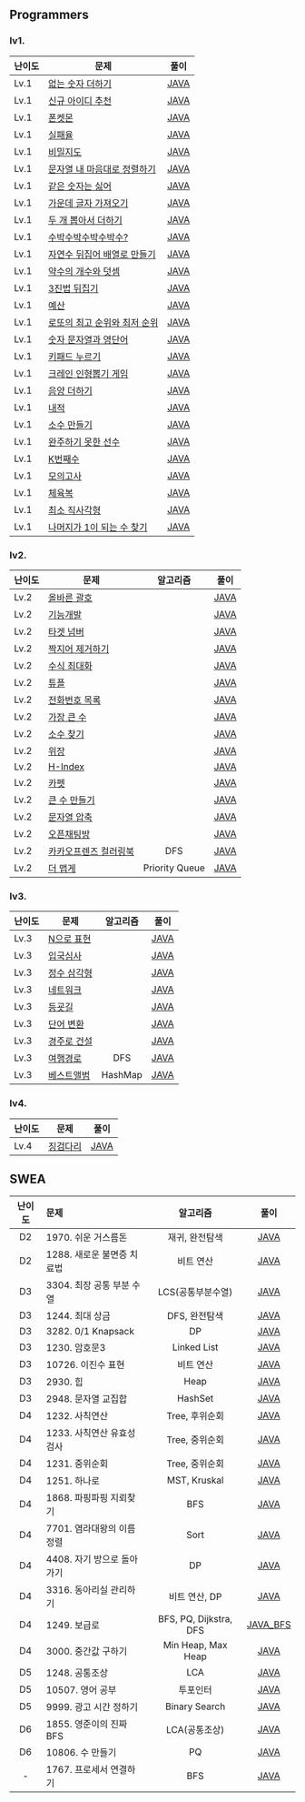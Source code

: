 ## Programmers
### lv1.
|난이도|문제|풀이|
|---|---|---|
|Lv.1|[없는 숫자 더하기](https://programmers.co.kr/learn/courses/30/lessons/86051)|[JAVA](https://github.com/Seoha-Yoon/algorithm/blob/main/programmers/lv1/없는숫자더하기.java)|
|Lv.1|[신규 아이디 추천](https://programmers.co.kr/learn/courses/30/lessons/72410)|[JAVA](https://github.com/Seoha-Yoon/algorithm/blob/main/programmers/lv1/신규아이디추천.java)|
|Lv.1|[폰켓몬](https://programmers.co.kr/learn/courses/30/lessons/1845)|[JAVA](https://github.com/Seoha-Yoon/algorithm/blob/main/programmers/lv1/폰켓몬.java)|
|Lv.1|[실패율](https://programmers.co.kr/learn/courses/30/lessons/42889)|[JAVA](https://github.com/Seoha-Yoon/algorithm/blob/main/programmers/lv1/실패율.java)|
|Lv.1|[비밀지도](https://programmers.co.kr/learn/courses/30/lessons/17681)|[JAVA](https://github.com/Seoha-Yoon/algorithm/blob/main/programmers/lv1/비밀지도.java)|
|Lv.1|[문자열 내 마음대로 정렬하기](https://programmers.co.kr/learn/courses/30/lessons/12915)|[JAVA](https://github.com/Seoha-Yoon/algorithm/blob/main/programmers/lv1/문자열내마음대로정렬하기.java)|
|Lv.1|[같은 숫자는 싫어](https://programmers.co.kr/learn/courses/30/lessons/12906)|[JAVA](https://github.com/Seoha-Yoon/algorithm/blob/main/programmers/lv1/같은숫자는싫어.java)|
|Lv.1|[가운데 글자 가져오기](https://programmers.co.kr/learn/courses/30/lessons/12903)|[JAVA](https://github.com/Seoha-Yoon/algorithm/blob/main/programmers/lv1/가운데글자가져오기.java)|
|Lv.1|[두 개 뽑아서 더하기](https://programmers.co.kr/learn/courses/30/lessons/68644)|[JAVA](https://github.com/Seoha-Yoon/algorithm/blob/main/programmers/lv1/두개뽑아서더하기.java)|
|Lv.1|[수박수박수박수박수?](https://programmers.co.kr/learn/courses/30/lessons/12922)|[JAVA](https://github.com/Seoha-Yoon/algorithm/blob/main/programmers/lv1/수박수.java)|
|Lv.1|[자연수 뒤집어 배열로 만들기](https://programmers.co.kr/learn/courses/30/lessons/12932)|[JAVA](https://github.com/Seoha-Yoon/algorithm/blob/main/programmers/lv1/자연수뒤집어배열로만들기.java)|
|Lv.1|[약수의 개수와 덧셈](https://programmers.co.kr/learn/courses/30/lessons/77884)|[JAVA](https://github.com/Seoha-Yoon/algorithm/blob/main/programmers/lv1/약수의개수와덧셈.java)|
|Lv.1|[3진법 뒤집기](https://programmers.co.kr/learn/courses/30/lessons/68935)|[JAVA](https://github.com/Seoha-Yoon/algorithm/blob/main/programmers/lv1/삼진법뒤집기.java)|
|Lv.1|[예산](https://programmers.co.kr/learn/courses/30/lessons/12982)|[JAVA](https://github.com/Seoha-Yoon/algorithm/blob/main/programmers/lv1/예산.java)|
|Lv.1|[로또의 최고 순위와 최저 순위](https://programmers.co.kr/learn/courses/30/lessons/77484)|[JAVA](https://github.com/Seoha-Yoon/algorithm/blob/main/programmers/lv1/로또의최고순위와최저순위.java)|
|Lv.1|[숫자 문자열과 영단어](https://programmers.co.kr/learn/courses/30/lessons/81301)|[JAVA](https://github.com/Seoha-Yoon/algorithm/blob/main/programmers/lv1/숫자문자열과영단어.java)|
|Lv.1|[키패드 누르기](https://programmers.co.kr/learn/courses/30/lessons/67256)|[JAVA](https://github.com/Seoha-Yoon/algorithm/blob/main/programmers/lv1/키패드누르기.java)|
|Lv.1|[크레인 인형뽑기 게임](https://programmers.co.kr/learn/courses/30/lessons/64061)|[JAVA](https://github.com/Seoha-Yoon/algorithm/blob/main/programmers/lv1/크레인인형뽑기게임.java)|
|Lv.1|[음양 더하기](https://programmers.co.kr/learn/courses/30/lessons/76501)|[JAVA](https://github.com/Seoha-Yoon/algorithm/blob/main/programmers/lv1/음양더하기.java)|
|Lv.1|[내적](https://programmers.co.kr/learn/courses/30/lessons/70128)|[JAVA](https://github.com/Seoha-Yoon/algorithm/blob/main/programmers/lv1/내적.java)|
|Lv.1|[소수 만들기](https://programmers.co.kr/learn/courses/30/lessons/12977)|[JAVA](https://github.com/Seoha-Yoon/algorithm/blob/main/programmers/lv1/소수만들기.java)|
|Lv.1|[완주하기 못한 선수](https://programmers.co.kr/learn/courses/30/lessons/42576)|[JAVA](https://github.com/Seoha-Yoon/algorithm/blob/main/programmers/lv1/완주하지못한선수.java)|
|Lv.1|[K번째수](https://programmers.co.kr/learn/courses/30/lessons/42748)|[JAVA](https://github.com/Seoha-Yoon/algorithm/blob/main/programmers/lv1/K번째수.java)|
|Lv.1|[모의고사](https://programmers.co.kr/learn/courses/30/lessons/42840)|[JAVA](https://github.com/Seoha-Yoon/algorithm/blob/main/programmers/lv1/모의고사.java)|
|Lv.1|[체육복](https://programmers.co.kr/learn/courses/30/lessons/42862)|[JAVA](https://github.com/Seoha-Yoon/algorithm/blob/main/programmers/lv1/체육복.java)|
|Lv.1|[최소 직사각형](https://programmers.co.kr/learn/courses/30/lessons/86491)|[JAVA](https://github.com/Seoha-Yoon/algorithm/blob/main/programmers/lv1/최소직사각형.java)|
|Lv.1|[나머지가 1이 되는 수 찾기](https://programmers.co.kr/learn/courses/30/lessons/87389)|[JAVA](https://github.com/Seoha-Yoon/algorithm/blob/main/programmers/lv1/나머지가1이되는수.java)|

### lv2.
|난이도|문제|알고리즘|풀이|
|---|---|:---:|---|
|Lv.2|[올바른 괄호](https://programmers.co.kr/learn/courses/30/lessons/12909)||[JAVA](https://github.com/Seoha-Yoon/algorithm/blob/main/programmers/lv2/올바른괄호.java)|
|Lv.2|[기능개발](https://programmers.co.kr/learn/courses/30/lessons/42586)||[JAVA](https://github.com/Seoha-Yoon/algorithm/blob/main/programmers/lv2/기능개발.java)|
|Lv.2|[타겟 넘버](https://programmers.co.kr/learn/courses/30/lessons/43165)||[JAVA](https://github.com/Seoha-Yoon/algorithm/blob/main/programmers/lv2/타겟넘버.java)|
|Lv.2|[짝지어 제거하기](https://programmers.co.kr/learn/courses/30/lessons/12973)||[JAVA](https://github.com/Seoha-Yoon/algorithm/blob/main/programmers/lv2/짝지어제거하기.java)|
|Lv.2|[수식 최대화](https://programmers.co.kr/learn/courses/30/lessons/67257)||[JAVA](https://github.com/Seoha-Yoon/algorithm/blob/main/programmers/lv2/수식최대화.java)|
|Lv.2|[튜플](https://programmers.co.kr/learn/courses/30/lessons/64065)||[JAVA](https://github.com/Seoha-Yoon/algorithm/blob/main/programmers/lv2/튜플.java)|
|Lv.2|[전화번호 목록](https://programmers.co.kr/learn/courses/30/lessons/42577)||[JAVA](https://github.com/Seoha-Yoon/algorithm/blob/main/programmers/lv2/전화번호목록.java)|
|Lv.2|[가장 큰 수](https://programmers.co.kr/learn/courses/30/lessons/42746)||[JAVA](https://github.com/Seoha-Yoon/algorithm/blob/main/programmers/lv2/가장큰수.java)|
|Lv.2|[소수 찾기](https://programmers.co.kr/learn/courses/30/lessons/42839)||[JAVA](https://github.com/Seoha-Yoon/algorithm/blob/main/programmers/lv2/소수찾기.java)|
|Lv.2|[위장](https://programmers.co.kr/learn/courses/30/lessons/42578)||[JAVA](https://github.com/Seoha-Yoon/algorithm/blob/main/programmers/lv2/위장.java)|
|Lv.2|[H-Index](https://programmers.co.kr/learn/courses/30/lessons/42747)||[JAVA](https://github.com/Seoha-Yoon/algorithm/blob/main/programmers/lv2/H_Index.java)|
|Lv.2|[카펫](https://programmers.co.kr/learn/courses/30/lessons/42842)||[JAVA](https://github.com/Seoha-Yoon/algorithm/blob/main/programmers/lv2/카펫.java)|
|Lv.2|[큰 수 만들기](https://programmers.co.kr/learn/courses/30/lessons/42883)||[JAVA](https://github.com/Seoha-Yoon/algorithm/blob/main/programmers/lv2/큰수만들기.java)|
|Lv.2|[문자열 압축](https://programmers.co.kr/learn/courses/30/lessons/60057)||[JAVA](https://github.com/Seoha-Yoon/algorithm/blob/main/programmers/lv2/문자열압축.java)|
|Lv.2|[오픈채팅방](https://programmers.co.kr/learn/courses/30/lessons/42888)||[JAVA](https://github.com/Seoha-Yoon/algorithm/blob/main/programmers/lv2/오픈채팅방.java)|
|Lv.2|[카카오프렌즈 컬러링북](https://programmers.co.kr/learn/courses/30/lessons/1829)|DFS|[JAVA](https://github.com/Seoha-Yoon/algorithm/blob/main/programmers/lv2/컬러링북.java)|
|Lv.2|[더 맵게](https://programmers.co.kr/learn/courses/30/lessons/42626)|Priority Queue|[JAVA](https://github.com/Seoha-Yoon/algorithm/blob/main/programmers/lv2/더맵게.java)|

### lv3.
|난이도|문제|알고리즘|풀이|
|---|---|:---:|---|
|Lv.3|[N으로 표현](https://programmers.co.kr/learn/courses/30/lessons/42895)||[JAVA](https://github.com/Seoha-Yoon/algorithm/blob/main/programmers/lv3/N으로표현.java)|
|Lv.3|[입국심사](https://programmers.co.kr/learn/courses/30/lessons/43238)||[JAVA](https://github.com/Seoha-Yoon/algorithm/blob/main/programmers/lv3/입국심사.java)|
|Lv.3|[정수 삼각형](https://programmers.co.kr/learn/courses/30/lessons/43105)||[JAVA](https://github.com/Seoha-Yoon/algorithm/blob/main/programmers/lv3/정수삼각형.java)|
|Lv.3|[네트워크](https://programmers.co.kr/learn/courses/30/lessons/43162)||[JAVA](https://github.com/Seoha-Yoon/algorithm/blob/main/programmers/lv3/네트워크.java)|
|Lv.3|[등굣길](https://programmers.co.kr/learn/courses/30/lessons/42898)||[JAVA](https://github.com/Seoha-Yoon/algorithm/blob/main/programmers/lv3/등굣길.java)|
|Lv.3|[단어 변환](https://programmers.co.kr/learn/courses/30/lessons/43163)||[JAVA](https://github.com/Seoha-Yoon/algorithm/blob/main/programmers/lv3/단어변환.java)|
|Lv.3|[경주로 건설](https://programmers.co.kr/learn/courses/30/lessons/67259)||[JAVA](https://github.com/Seoha-Yoon/algorithm/blob/main/programmers/lv3/경주로건설.java)|
|Lv.3|[여행경로](https://programmers.co.kr/learn/courses/30/lessons/43164#)|DFS|[JAVA](https://github.com/Seoha-Yoon/algorithm/blob/main/programmers/lv3/여행경로.java)|
|Lv.3|[베스트앨범](https://programmers.co.kr/learn/courses/30/lessons/42579#)|HashMap|[JAVA](https://github.com/Seoha-Yoon/algorithm/blob/main/programmers/lv3/베스트앨범.java)|

### lv4.
|난이도|문제|풀이|
|---|---|---|
|Lv.4|[징검다리](https://programmers.co.kr/learn/courses/30/lessons/43236)|[JAVA](https://github.com/Seoha-Yoon/algorithm/blob/main/programmers/lv4/징검다리.java)|


## SWEA
난이도|문제|알고리즘|풀이
:---:|:---|:---:|:---:
D2|1970. 쉬운 거스름돈|재귀, 완전탐색|[JAVA](https://github.com/Seoha-Yoon/algorithm/blob/main/swea/D2/swea_1970.java)
D2|1288. 새로운 불면증 치료법|비트 연산|[JAVA](https://github.com/Seoha-Yoon/algorithm/blob/main/swea/D2/swea_1288.java)
D3|3304. 최장 공통 부분 수열|LCS(공통부분수열)|[JAVA](https://github.com/Seoha-Yoon/algorithm/blob/main/swea/D3/swea_3304.java)
D3|1244. 최대 상금|DFS, 완전탐색|[JAVA](https://github.com/Seoha-Yoon/algorithm/blob/main/swea/D3/swea_1244.java)
D3|3282. 0/1 Knapsack|DP|[JAVA](https://github.com/Seoha-Yoon/algorithm/blob/main/swea/D3/swea_3282.java)
D3|1230. 암호문3|Linked List|[JAVA](https://github.com/Seoha-Yoon/algorithm/blob/main/swea/D3/swea_1230.java)
D3|10726. 이진수 표현|비트 연산|[JAVA](https://github.com/Seoha-Yoon/algorithm/blob/main/swea/D3/swea_10726.java)
D3|2930. 힙|Heap|[JAVA](https://github.com/Seoha-Yoon/algorithm/blob/main/swea/D3/swea_2930.java)
D3|2948. 문자열 교집합|HashSet|[JAVA](https://github.com/Seoha-Yoon/algorithm/blob/main/swea/D3/swea_2948.java)
D4|1232. 사칙연산|Tree, 후위순회|[JAVA](https://github.com/Seoha-Yoon/algorithm/blob/main/swea/D4/swea_1232.java)
D4|1233. 사칙연산 유효성 검사|Tree, 중위순회|[JAVA](https://github.com/Seoha-Yoon/algorithm/blob/main/swea/D4/swea_1233.java)
D4|1231. 중위순회|Tree, 중위순회|[JAVA](https://github.com/Seoha-Yoon/algorithm/blob/main/swea/D4/swea_1231.java)
D4|1251. 하나로|MST, Kruskal|[JAVA](https://github.com/Seoha-Yoon/algorithm/blob/main/swea/D4/swea_1251.java)
D4|1868. 파핑파핑 지뢰찾기|BFS|[JAVA](https://github.com/Seoha-Yoon/algorithm/blob/main/swea/D4/swea_1868.java)
D4|7701. 염라대왕의 이름 정렬|Sort|[JAVA](https://github.com/Seoha-Yoon/algorithm/blob/main/swea/D4/swea_7701.java)
D4|4408. 자기 방으로 돌아가기|DP|[JAVA](https://github.com/Seoha-Yoon/algorithm/blob/main/swea/D4/swea_4408.java)
D4|3316. 동아리실 관리하기|비트 연산, DP|[JAVA](https://github.com/Seoha-Yoon/algorithm/blob/main/swea/D4/swea_3316.java)
D4|1249. 보급로|BFS, PQ, Dijkstra, DFS|[JAVA_BFS](https://github.com/Seoha-Yoon/algorithm/blob/main/swea/D4/swea_1249.java)
D4|3000. 중간값 구하기|Min Heap, Max Heap|[JAVA](https://github.com/Seoha-Yoon/algorithm/blob/main/swea/D4/swea_3000.java)
D5|1248. 공통조상|LCA|[JAVA](https://github.com/Seoha-Yoon/algorithm/blob/main/swea/D5/swea_1248.java)
D5|10507. 영어 공부|투포인터|[JAVA](https://github.com/Seoha-Yoon/algorithm/blob/main/swea/D5/swea_10507.java)
D5|9999. 광고 시간 정하기|Binary Search|[JAVA](https://github.com/Seoha-Yoon/algorithm/blob/main/swea/D5/swea_9999.java)
D6|1855. 영준이의 진짜 BFS|LCA(공통조상)|[JAVA](https://github.com/Seoha-Yoon/algorithm/blob/main/swea/D6/swea_1855.java)
D6|10806. 수 만들기|PQ|[JAVA](https://github.com/Seoha-Yoon/algorithm/blob/main/swea/D6/swea_10806.java)
-|1767. 프로세서 연결하기|BFS|[JAVA](https://github.com/Seoha-Yoon/algorithm/blob/main/swea/swea_1767.java)
